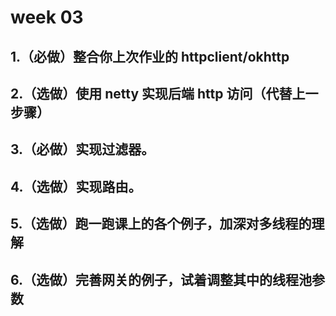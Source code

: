# week 03

## 1.（必做）整合你上次作业的 httpclient/okhttp
## 2.（选做）使用 netty 实现后端 http 访问（代替上一步骤）
## 3.（必做）实现过滤器。
## 4.（选做）实现路由。
## 5.（选做）跑一跑课上的各个例子，加深对多线程的理解
## 6.（选做）完善网关的例子，试着调整其中的线程池参数

